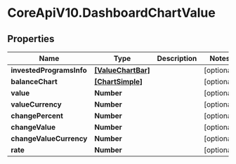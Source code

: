 # CoreApiV10.DashboardChartValue

## Properties
Name | Type | Description | Notes
------------ | ------------- | ------------- | -------------
**investedProgramsInfo** | [**[ValueChartBar]**](ValueChartBar.md) |  | [optional] 
**balanceChart** | [**[ChartSimple]**](ChartSimple.md) |  | [optional] 
**value** | **Number** |  | [optional] 
**valueCurrency** | **Number** |  | [optional] 
**changePercent** | **Number** |  | [optional] 
**changeValue** | **Number** |  | [optional] 
**changeValueCurrency** | **Number** |  | [optional] 
**rate** | **Number** |  | [optional] 


